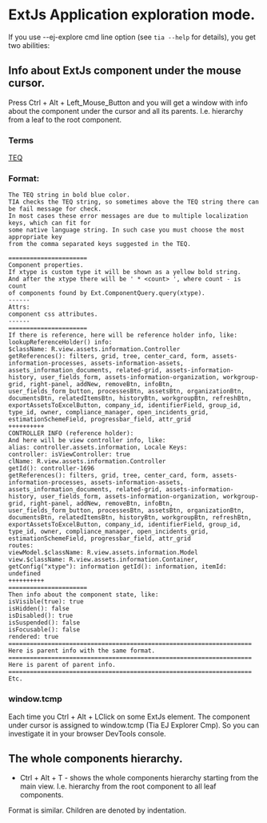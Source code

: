 # ExtJs Application exploration mode.

If you use --ej-explore cmd line option (see `tia --help` for details),
you get two abilities:

## Info about ExtJs component under the mouse cursor.

Press Ctrl + Alt + Left_Mouse_Button and you will get a window with info about
the component under the cursor and all its parents.
I.e. hierarchy from a leaf to the root component. 

### Terms

[TEQ](http://dzenly.github.io/tia/modules/_ext_js_common_d_.html#teq)

### Format:
```
The TEQ string in bold blue color.
TIA checks the TEQ string, so sometimes above the TEQ string there can be fail message for check.
In most cases these error messages are due to multiple localization keys, which can fit for
some native language string. In such case you must choose the most appropriate key
from the comma separated keys suggested in the TEQ.

======================
Component properties.
If xtype is custom type it will be shown as a yellow bold string.
And after the xtype there will be ' * <count> ', where count - is count
of components found by Ext.ComponentQuery.query(xtype).
------
Attrs:
component css attributes.
------
======================
If there is reference, here will be reference holder info, like:
lookupReferenceHolder() info:
$className: R.view.assets.information.Controller
getReferences(): filters, grid, tree, center_card, form, assets-information-processes, assets-information-assets, assets_information_documents, related-grid, assets-information-history, user_fields_form, assets-information-organization, workgroup-grid, right-panel, addNew, removeBtn, infoBtn, user_fields_form_button, processesBtn, assetsBtn, organizationBtn, documentsBtn, relatedItemsBtn, historyBtn, workgroupBtn, refreshBtn, exportAssetsToExcelButton, company_id, identifierField, group_id, type_id, owner, compliance_manager, open_incidents_grid, estimationSchemeField, progressbar_field, attr_grid
++++++++++
CONTROLLER INFO (reference holder):
And here will be view controller info, like:
alias: controller.assets.information, Locale Keys:
controller: isViewController: true
clName: R.view.assets.information.Controller
getId(): controller-1696
getReferences(): filters, grid, tree, center_card, form, assets-information-processes, assets-information-assets, assets_information_documents, related-grid, assets-information-history, user_fields_form, assets-information-organization, workgroup-grid, right-panel, addNew, removeBtn, infoBtn, user_fields_form_button, processesBtn, assetsBtn, organizationBtn, documentsBtn, relatedItemsBtn, historyBtn, workgroupBtn, refreshBtn, exportAssetsToExcelButton, company_id, identifierField, group_id, type_id, owner, compliance_manager, open_incidents_grid, estimationSchemeField, progressbar_field, attr_grid
routes:
viewModel.$className: R.view.assets.information.Model
view.$className: R.view.assets.information.Container, getConfig("xtype"): information getId(): information, itemId: undefined
++++++++++
======================
Then info about the component state, like:
isVisible(true): true
isHidden(): false
isDisabled(): true
isSuspended(): false
isFocusable(): false
rendered: true
====================================================================
Here is parent info with the same format.
====================================================================
Here is parent of parent info.
====================================================================
Etc.
```

### window.tcmp

Each time you Ctrl + Alt + LClick on some ExtJs element.
The component under cursor is assigned to window.tcmp (Tia EJ Explorer Cmp). 
So you can investigate it in your browser DevTools console.

## The whole components hierarchy.

* Ctrl + Alt + T - shows the whole components hierarchy starting from the main view.
I.e. hierarchy from the root component to all leaf components.

Format is similar. Children are denoted by indentation.
